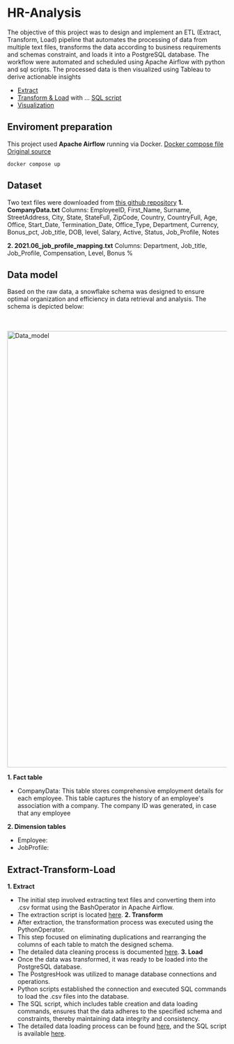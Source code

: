 # HR-Analysis

The objective of this project was to design and implement an ETL (Extract, Transform, Load) pipeline that automates the processing of data from multiple text files, transforms the data according to business requirements and schemas constraint, and loads it into a PostgreSQL database. The workflow were automated and scheduled using Apache Airflow with python and sql scripts. The processed data is then visualized using Tableau to derive actionable insights

- [Extract](dags/exteact.py)
- [Transform & Load](dags/transform_load.py) with ... [SQL script](dags/load_data.sql)
- [Visualization]()

## Enviroment preparation

This project used **Apache Airflow** running via Docker.
[Docker compose file](docker-compose.yaml)
[Original source](https://airflow.apache.org/docs/apache-airflow/2.9.1/docker-compose.yaml)

```
docker compose up
```

## Dataset
Two text files were downloaded from [this github repository](https://github.com/Koluit/The_Company_Data.git)
**1. CompanyData.txt**
Columns: EmployeeID, First_Name, Surname, StreetAddress, City, State, StateFull, ZipCode, Country, CountryFull, Age, Office, Start_Date, Termination_Date, Office_Type, Department, Currency, Bonus_pct, Job_title, DOB, level, Salary, Active, Status, Job_Profile, Notes

**2. 2021.06_job_profile_mapping.txt**
Columns: Department, Job_title, Job_Profile, Compensation, Level, Bonus %

## Data model
Based on the raw data, a snowflake schema was designed to ensure optimal organization and efficiency in data retrieval and analysis. The schema is depicted below:

<br><br> <img src="  .png" alt="Data_model" height = 1000> <br>

**1. Fact table**
- CompanyData: This table stores comprehensive employment details for each employee. This table captures the history of an employee's association with a company. The company ID was generated, in case that any employee

**2. Dimension tables**
- Employee:
- JobProfile:

## Extract-Transform-Load
**1. Extract**
- The initial step involved extracting text files and converting them into .csv format using the BashOperator in Apache Airflow.
- The extraction script is located [here](dags/exteact.py).
**2. Transform**
- After extraction, the transformation process was executed using the PythonOperator.
- This step focused on eliminating duplications and rearranging the columns of each table to match the designed schema.
- The detailed data cleaning process is documented [here](dags/transform_load.py).
**3. Load**
- Once the data was transformed, it was ready to be loaded into the PostgreSQL database.
- The PostgresHook was utilized to manage database connections and operations.
- Python scripts established the connection and executed SQL commands to load the .csv files into the database.
- The SQL script, which includes table creation and data loading commands, ensures that the data adheres to the specified schema and constraints, thereby maintaining data integrity and consistency.
- The detailed data loading process can be found [here](dags/transform_load.py), and the SQL script is available [here](dags/load_data.sql).


